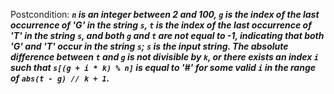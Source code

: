 Postcondition: ***`n` is an integer between 2 and 100, `g` is the index of the last occurrence of 'G' in the string `s`, `t` is the index of the last occurrence of 'T' in the string `s`, and both `g` and `t` are not equal to -1, indicating that both 'G' and 'T' occur in the string `s`; `s` is the input string. The absolute difference between `t` and `g` is not divisible by `k`, or there exists an index `i` such that `s[(g + i * k) % n]` is equal to '#' for some valid `i` in the range of `abs(t - g) // k + 1`.***